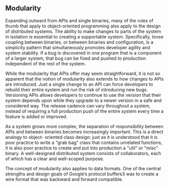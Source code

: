 ## **Modularity**

Expanding outward from APIs and single binaries, many of the rules of thumb that apply to object-oriented programming also apply to the design of distributed systems. The ability to make changes to parts of the system in isolation is essential to creating a supportable system. Specifically, loose coupling between binaries, or between binaries and configuration, is a simplicity pattern that simultaneously promotes developer agility and system stability. If a bug is discovered in one program that is a component of a larger system, that bug can be fixed and pushed to production independent of the rest of the system.

While the modularity that APIs offer may seem straightforward, it is not so apparent that the notion of modularity also extends to how changes to APIs are introduced. Just a single change to an API can force developers to rebuild their entire system and run the risk of introducing new bugs. Versioning APIs allows developers to continue to use the version that their system depends upon while they upgrade to a newer version in a safe and considered way. The release cadence can vary throughout a system, instead of requiring a full production push of the entire system every time a feature is added or improved.

As a system grows more complex, the separation of responsibility between APIs and between binaries becomes increasingly important. This is a direct analogy to object- oriented class design: just as it is understood that it is poor practice to write a "grab bag" class that contains unrelated functions, it is also poor practice to create and put into production a "util" or "misc" binary. A well-designed distributed system consists of collaborators, each of which has a clear and well-scoped purpose.

The concept of modularity also applies to data formats. One of the central strengths and design goals of Google’s protocol buffers3 was to create a wire format that was backward and forward compatible.
